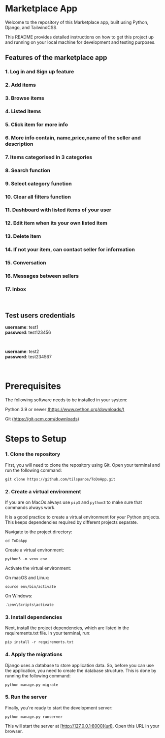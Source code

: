<h1>Marketplace App</h1>

Welcome to the repository of this Marketplace app, built using Python, Django, and TailwindCSS.

This README provides detailed instructions on how to get this project up and running on your local machine for development and testing purposes.


<h2>Features of the marketplace app</h2>

<h3>1.  Log in and Sign up feature </h3>
<h3>2.  Add items </h3>
<h3>3.  Browse items </h3>
<h3>4.  Listed items </h3>
<h3>5.  Click item for more info </h3>
<h3>6.  More info contain, name,price,name of the seller and description </h3>
<h3>7.  Items categorised in 3 categories </h3>
<h3>8.  Search function </h3>
<h3>9.  Select category function </h3>
<h3>10. Clear all filters function </h3>
<h3>11. Dashboard with listed items of your user </h3>
<h3>12. Edit item when its your own listed item</h3>
<h3>13. Delete item</h3>
<h3>14. If not your item, can contact seller for information</h3>
<h3>15. Conversation</h3>
<h3>16. Messages between sellers </h3>
<h3>17. Inbox </h3>

<br>

<h2>Test users credentials</h2>

**username**: test1
<br>
**password**: test123456

<br>

**username**: test2
<br>
**password**: test234567


<br>


<h1>Prerequisites</h1>

The following software needs to be installed in your system:

Python 3.9 or newer [(https://www.python.org/downloads/)](url)

Git [(https://git-scm.com/downloads)](url)



<h1>Steps to Setup</h1>

<h3>1. Clone the repository</h3>

First, you will need to clone the repository using Git. Open your terminal and run the following command:

```
git clone https://github.com/tilspanos/ToDoApp.git
```

<h3>2. Create a virtual environment</h3>

If you are on MacOs always use <code>pip3</code> and <code>python3</code> to make sure that commands always work.

It is a good practice to create a virtual environment for your Python projects. This keeps dependencies required by different projects separate.


Navigate to the project directory:
```
cd ToDoApp
```

Create a virtual environment:
```
python3 -m venv env
```
Activate the virtual environment:

On macOS and Linux:
```
source env/bin/activate
```

On Windows:
```
.\env\Scripts\activate
```

<h3>3. Install dependencies</h3>

Next, install the project dependencies, which are listed in the requirements.txt file. In your terminal, run:
```
pip install -r requirements.txt
```

<h3>4. Apply the migrations</h3>

Django uses a database to store application data. So, before you can use the application, you need to create the database structure. This is done by running the following command:
```
python manage.py migrate
```
<h3>5. Run the server</h3>

Finally, you're ready to start the development server:
```
python manage.py runserver
```

This will start the server at [http://127.0.0.1:8000](url). Open this URL in your browser.


